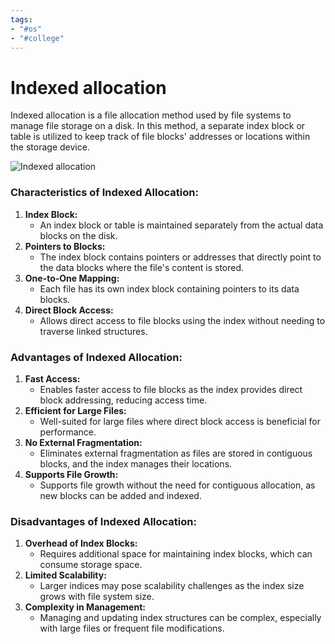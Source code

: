 ```yaml
---
tags:
- "#os"
- "#college"
---
```


# Indexed allocation
Indexed allocation is a file allocation method used by file systems to manage file storage on a disk. In this method, a separate index block or table is utilized to keep track of file blocks' addresses or locations within the storage device.

![Indexed allocation](https://files.codingninjas.in/article_images/indexed-file-allocation-0-1649937783.webp)
### Characteristics of Indexed Allocation:
1. **Index Block:**
	- An index block or table is maintained separately from the actual data blocks on the disk.
2. **Pointers to Blocks:**
	- The index block contains pointers or addresses that directly point to the data blocks where the file's content is stored.
3. **One-to-One Mapping:**
	- Each file has its own index block containing pointers to its data blocks.
4. **Direct Block Access:**
	- Allows direct access to file blocks using the index without needing to traverse linked structures.
### Advantages of Indexed Allocation:
1. **Fast Access:**
	- Enables faster access to file blocks as the index provides direct block addressing, reducing access time.
2. **Efficient for Large Files:**
	- Well-suited for large files where direct block access is beneficial for performance.
3. **No External Fragmentation:**
	- Eliminates external fragmentation as files are stored in contiguous blocks, and the index manages their locations.
4. **Supports File Growth:**
	- Supports file growth without the need for contiguous allocation, as new blocks can be added and indexed.

### Disadvantages of Indexed Allocation:
1. **Overhead of Index Blocks:**
	- Requires additional space for maintaining index blocks, which can consume storage space.
2. **Limited Scalability:**
	- Larger indices may pose scalability challenges as the index size grows with file system size.
3. **Complexity in Management:**
	- Managing and updating index structures can be complex, especially with large files or frequent file modifications.